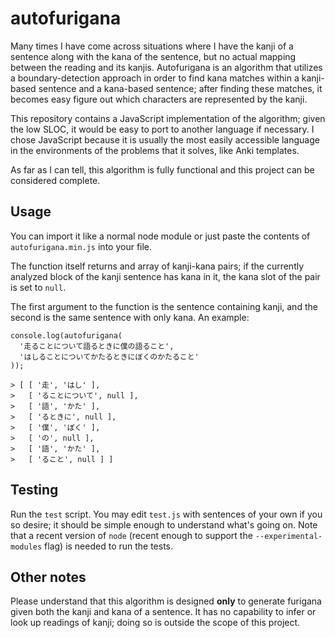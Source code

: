 # autofurigana

Many times I have come across situations where I have the kanji of a sentence
along with the kana of the sentence, but no actual mapping between the reading
and its kanjis. Autofurigana is an algorithm that utilizes a boundary-detection
approach in order to find kana matches within a kanji-based sentence and
a kana-based sentence; after finding these matches, it becomes easy figure out
which characters are represented by the kanji.

This repository contains a JavaScript implementation of the algorithm; given
the low SLOC, it would be easy to port to another language if necessary.
I chose JavaScript because it is usually the most easily accessible language in
the environments of the problems that it solves, like Anki templates.

As far as I can tell, this algorithm is fully functional and this project can
be considered complete.

## Usage

You can import it like a normal node module or just paste the contents of
`autofurigana.min.js` into your file.

The function itself returns and array of kanji-kana pairs; if the currently
analyzed block of the kanji sentence has kana in it, the kana slot of the pair
is set to `null`.

The first argument to the function is the sentence containing kanji, and the
second is the same sentence with only kana. An example:

```
console.log(autofurigana(
  '走ることについて語るときに僕の語ること',
  'はしることについてかたるときにぼくのかたること'
));

> [ [ '走', 'はし' ],
>   [ 'ることについて', null ],
>   [ '語', 'かた' ],
>   [ 'るときに', null ],
>   [ '僕', 'ぼく' ],
>   [ 'の', null ],
>   [ '語', 'かた' ],
>   [ 'ること', null ] ]
```

## Testing

Run the `test` script. You may edit `test.js` with sentences of your own if
you so desire; it should be simple enough to understand what's going on. Note 
that a recent version of `node` (recent enough to support the 
`--experimental-modules` flag) is needed to run the tests.

## Other notes

Please understand that this algorithm is designed **only** to generate furigana
given both the kanji and kana of a sentence. It has no capability to infer or
look up readings of kanji; doing so is outside the scope of this project.
